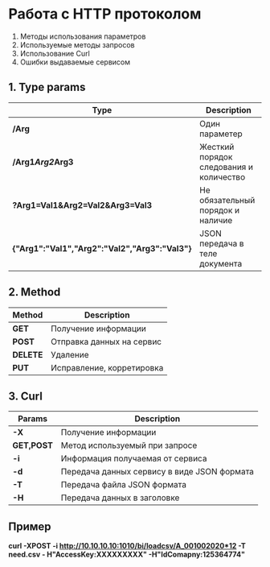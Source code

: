 # Работа с HTTP протоколом

1. Методы использования параметров
2. Используемые методы запросов
3. Использование Curl
4. Ошибки выдаваемые сервисом


## 1. Type params
|Type|Description
|----|----|
|**/Arg**|Один параметер
|**/Arg1*Arg2*Arg3**|Жесткий порядок следования и количество
|**?Arg1=Val1&Arg2=Val2&Arg3=Val3**|Не обязательный порядок и наличие
|**{"Arg1":"Val1","Arg2":"Val2","Arg3":"Val3"}**|JSON передача в теле документа


## 2. Method

|Method|Description
|----|----|
|**GET**|Получение информации
|**POST**|Отправка данных на сервис
|**DELETE**|Удаление
|**PUT**|Исправление, корретировка


## 3. Curl

|Params|Description
|----|----|
|**-X**|Получение информации
|**GET,POST**|Метод используемый при запросе
|**-i**|Информация получаемая от сервиса
|**-d**|Передача данных сервису в виде JSON формата
|**-T**|Передача файла JSON формата
|**-H**|Передача данных в заголовке 


## Пример 
**curl -XPOST -i http://10.10.10.10:1010/bi/loadcsv/A_001002020*12  -T need.csv  - H"AccessKey:XXXXXXXXX" -H"IdComapny:125364774"**











